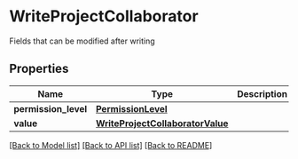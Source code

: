 # WriteProjectCollaborator

Fields that can be modified after writing
## Properties
Name | Type | Description | Notes
------------ | ------------- | ------------- | -------------
**permission_level** | [**PermissionLevel**](PermissionLevel.md) |  | 
**value** | [**WriteProjectCollaboratorValue**](WriteProjectCollaboratorValue.md) |  | 

[[Back to Model list]](../README.md#documentation-for-models) [[Back to API list]](../README.md#documentation-for-api-endpoints) [[Back to README]](../README.md)


